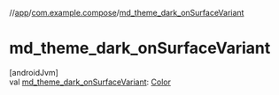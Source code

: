 //[app](../../index.md)/[com.example.compose](index.md)/[md_theme_dark_onSurfaceVariant](md_theme_dark_on-surface-variant.md)

# md_theme_dark_onSurfaceVariant

[androidJvm]\
val [md_theme_dark_onSurfaceVariant](md_theme_dark_on-surface-variant.md): [Color](https://developer.android.com/reference/kotlin/androidx/compose/ui/graphics/Color.html)
